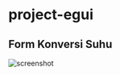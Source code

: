# project-egui

## Form Konversi Suhu

![screenshot](https://user-images.githubusercontent.com/99479536/229339839-898f971c-7365-4c47-9c49-c9b6d1682acf.png)
